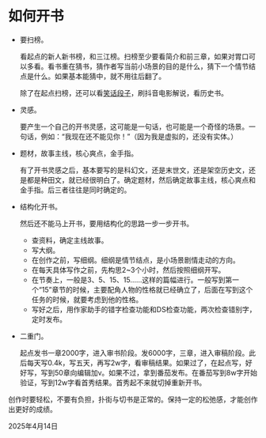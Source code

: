# 如何开书

- 要扫榜。

  看起点的新人新书榜，和三江榜。扫榜至少要看简介和前三章，如果对胃口可以多看。看书重在猜书，猜作者写当前小场景的目的是什么，猜下一个情节结点是什么。如果基本能猜中，就不用往后翻了。

  除了在起点扫榜，还可以看[笑话段子](https://www.pinterest.com/pin/9359111715644050/)，刷抖音电影解说，看历史书。

- 灵感。

  要产生一个自己的开书灵感，这可能是一句话，也可能是一个奇怪的场景。一句话，例如：“我现在还不能见你！”（因为我是虚拟的，还没有实体。）

- 题材，故事主线，核心爽点，金手指。

  有了开书灵感之后，基本要写的是科幻文，还是末世文，还是架空历史文，还是都是种田文，就已经很明白了。确定题材，然后确定故事主线，核心爽点和金手指。后三者往往是同时确定的。

- 结构化开书。
  
  然后还不能马上开书，要用结构化的思路一步一步开书。
  
  - 查资料，确定主线故事。
  - 写大纲。
  - 在创作之前，写细纲。细纲是情节结点，是小场景剧情走动的方向。
  - 在每天具体写作之前，先构思2~3个小时，然后按照细纲开写。
  - 在节奏上，一般是3、5、15、15……这样的篇幅进行。一般写到第一个“15”章节的时候，主要配角人物的性格就已经确立了，后面在写到这个任务的时候，就要考虑到他的性格。
  - 写好之后，用作家助手的错字检查功能和DS检查功能，两次检查错别字，定时发布。
  
- 二重门。

  起点发书一章2000字，进入审书阶段。发6000字，三章，进入审稿阶段。此后每天写0.4k，写五天，再写2w字，看审稿结果。如果过了，在起点写，好好写，写到50章向编辑加v。如果不过，拿到番茄发布。在番茄写到8w字开始验证，写到12w字看首秀结果。首秀起不来就切掉重新开书。

创作时要轻松，不要有负担，扑街与切书是正常的。保持一定的松弛感，才能创作出更好的成绩。

2025年4月14日
